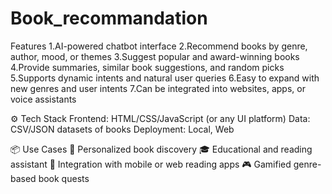 # Book_recommandation
 Features
1.AI-powered chatbot interface
2.Recommend books by genre, author, mood, or themes
3.Suggest popular and award-winning books
4.Provide summaries, similar book suggestions, and random picks
5.Supports dynamic intents and natural user queries
6.Easy to expand with new genres and user intents
7.Can be integrated into websites, apps, or voice assistants

⚙️ Tech Stack
Frontend: HTML/CSS/JavaScript (or any UI platform)
Data: CSV/JSON datasets of books
Deployment: Local, Web

📦 Use Cases
📖 Personalized book discovery
🎓 Educational and reading assistant
📱 Integration with mobile or web reading apps
🎮 Gamified genre-based book quests
